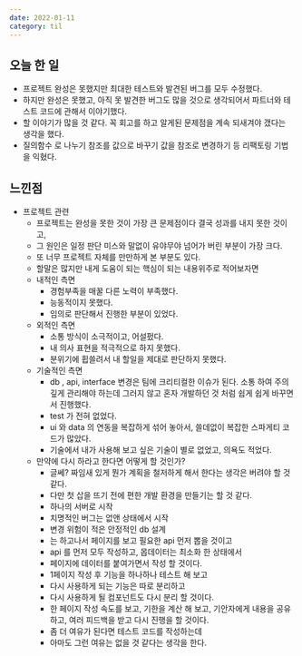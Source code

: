 ```yaml
---
date: 2022-01-11
category: til
---
```


## 오늘 한 일

- 프로젝트 완성은 못했지만 최대한 테스트와 발견된 버그를 모두 수정했다.
- 하지만 완성은 못했고, 아직 못 발견한 버그도 많을 것으로 생각되어서 파트너와 테스트 코드에 관해서 이야기했다.
- 할 이야기가 많을 것 같다. 꼭 회고를 하고 알게된 문제점을 계속 되새겨야 갰다는 생각을 했다.
- 질의함수 로 나누기 참조를 값으로 바꾸기 값을 참조로 변경하기 등 리팩토링 기법을 익혔다.

## 느낀점

- 프로젝트 관련
  - 프로젝트는 완성을 못한 것이 가장 큰 문제점이다 결국 성과를 내지 못한 것이고,
  - 그 원인은 일정 판단 미스와 말없이 유야무야 넘어가 버린 부분이 가장 크다.
  - 또 너무 프로젝트 자체를 만만하게 본 부분도 있다.
  - 할말은 많지만 내게 도움이 되는 핵심이 되는 내용위주로 적어보자면
  - 내적인 측면
    - 경험부족을 매꿀 다른 노력이 부족했다.
    - 능동적이지 못했다.
    - 임의로 판단해서 진행한 부분이 있었다.
  - 외적인 측면
    - 소통 방식이 소극적이고, 어설펐다.
    - 내 의사 표현을 적극적으로 하지 못했다.
    - 분위기에 휩쓸려서 내 할일을 제대로 판단하지 못했다.
  - 기술적인 측면
    - db , api, interface 변경은 팀에 크리티컬한 이슈가 된다. 소통 하여 주의깊게 관리해야 하는데 그러지 않고 혼자 개발하던 것 처럼 쉽게 쉽게 바꾸면서 진행했다.
    - test 가 전혀 없었다.
    - ui 와 data 의 연동을 복잡하게 섞어 놓아서, 쓸데없이 복잡한 스파게티 코드가 많았다.
    - 기술에서 내가 사용해 보고 싶은 기술이 별로 없었고, 의욕도 적었다.
  - 만약에 다시 하라고 한다면 어떻게 할 것인가?
    - 글쎄? 짜임새 있게 뭔가 계획을 철저하게 해서 한다는 생각은 버려야 할 것 같다.
    - 다만 첫 삽을 뜨기 전에 편한 개발 환경을 만들기는 할 것 같다.
    - 하나의 서버로 시작
    - 치명적인 버그는 없앤 상태에서 시작
    - 변경 위험이 적은 안정적인 db 설계
    - 는 하고나서 페이지를 보고 필요한 api 먼저 뽑을 것이고
    - api 를 먼저 모두 작성하고, 몹데이터는 최소화 한 상태에서
    - 페이지에 데이터를 붙여가면서 작성 할 것이다.
    - 1페이지 작성 후 기능을 하나하나 테스트 해 보고
    - 다시 사용하게 되는 기능은 따로 분리하고
    - 다시 사용하게 될 컴포넌트도 다시 분리 할 것이다.
    - 한 페이지 작성 속도를 보고, 기한을 계산 해 보고, 기안자에게 내용을 공유하고, 여러 피드백을 받고 다시 진행을 할 것이다.
    - 좀 더 여유가 된다면 테스트 코드를 작성하는데
    - 아마도 그런 여유는 없을 것 같다는 생각을 한다.
